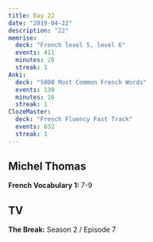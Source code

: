 ```yaml
---
title: Day 22
date: "2019-04-22"
description: "22"
memrise:
  deck: "French level 5, level 6"
  events: 411
  minutes: 20
  streak: 1
Anki:
  deck: "5000 Most Common French Words"
  events: 130
  minutes: 16
  streak: 1
ClozeMaster:
  deck: "French Fluency Fast Track"
  events: 632
  streak: 1
---
```


<h2>Michel Thomas</h2>
<strong>French Vocabulary 1: </strong>7-9

<h2>TV</h2>
<strong>The Break:</strong> Season 2 / Episode 7
